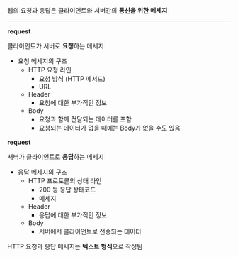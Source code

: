 웹의 요청과 응답은 클라이언트와 서버간의 **통신을 위한 메세지**

---

**request**

클라이언트가 서버로 **요청**하는 메세지

- 요청 메세지의 구조
    - HTTP 요청 라인
        - 요청 방식 (HTTP 메서드)
        - URL
    - Header
        - 요청에 대한 부가적인 정보
    - Body
        - 요청과 함께 전달되는 데이터를 포함
        - 요청되는 데이터가 없을 때에는 Body가 없을 수도 있음

**request**

서버가 클라이언트로 **응답**하는 메세지

- 응답 메세지의 구조
    - HTTP 프로토콜의 상태 라인
        - 200 등 응답 상태코드
        - 메세지
    - Header
        - 응답에 대한 부가적인 정보
    - Body
        - 서버에서 클라이언트로 전송되는 데이터

HTTP 요청과 응답 메세지는 **텍스트 형식**으로 작성됨
